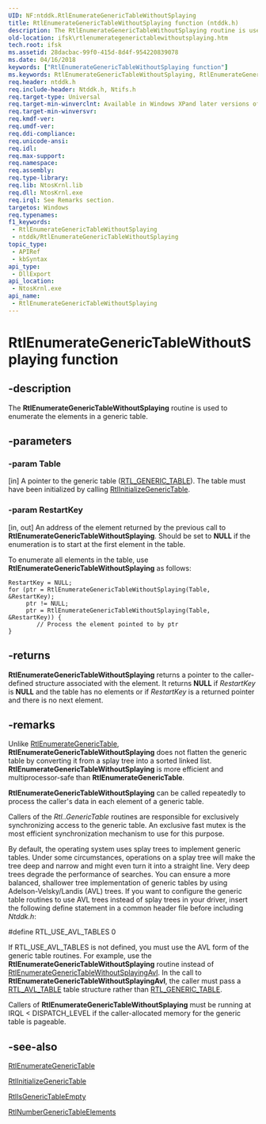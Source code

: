 ```yaml
---
UID: NF:ntddk.RtlEnumerateGenericTableWithoutSplaying
title: RtlEnumerateGenericTableWithoutSplaying function (ntddk.h)
description: The RtlEnumerateGenericTableWithoutSplaying routine is used to enumerate the elements in a generic table.
old-location: ifsk\rtlenumerategenerictablewithoutsplaying.htm
tech.root: ifsk
ms.assetid: 28dacbac-99f0-415d-8d4f-954220839078
ms.date: 04/16/2018
keywords: ["RtlEnumerateGenericTableWithoutSplaying function"]
ms.keywords: RtlEnumerateGenericTableWithoutSplaying, RtlEnumerateGenericTableWithoutSplaying routine [Installable File System Drivers], ifsk.rtlenumerategenerictablewithoutsplaying, ntddk/RtlEnumerateGenericTableWithoutSplaying, rtlref_83b2461b-003b-4aee-be45-afb325b15219.xml
req.header: ntddk.h
req.include-header: Ntddk.h, Ntifs.h
req.target-type: Universal
req.target-min-winverclnt: Available in Windows XPand later versions of the Windows operating systems.
req.target-min-winversvr: 
req.kmdf-ver: 
req.umdf-ver: 
req.ddi-compliance: 
req.unicode-ansi: 
req.idl: 
req.max-support: 
req.namespace: 
req.assembly: 
req.type-library: 
req.lib: NtosKrnl.lib
req.dll: NtosKrnl.exe
req.irql: See Remarks section.
targetos: Windows
req.typenames: 
f1_keywords:
 - RtlEnumerateGenericTableWithoutSplaying
 - ntddk/RtlEnumerateGenericTableWithoutSplaying
topic_type:
 - APIRef
 - kbSyntax
api_type:
 - DllExport
api_location:
 - NtosKrnl.exe
api_name:
 - RtlEnumerateGenericTableWithoutSplaying
---
```


# RtlEnumerateGenericTableWithoutSplaying function


## -description

The <b>RtlEnumerateGenericTableWithoutSplaying</b> routine is used to enumerate the elements in a generic table.

## -parameters

### -param Table 

[in]
A pointer to the generic table (<a href="https://docs.microsoft.com/windows-hardware/drivers/ddi/ntddk/ns-ntddk-_rtl_generic_table">RTL_GENERIC_TABLE</a>). The table must have been initialized by calling <a href="https://docs.microsoft.com/windows-hardware/drivers/ddi/ntddk/nf-ntddk-rtlinitializegenerictable">RtlInitializeGenericTable</a>.

### -param RestartKey 

[in, out]
An address of the element returned by the previous call to <b>RtlEnumerateGenericTableWithoutSplaying</b>. Should be set to <b>NULL</b> if the enumeration is to start at the first element in the table. 

To enumerate all elements in the table, use <b>RtlEnumerateGenericTableWithoutSplaying</b> as follows:


```
RestartKey = NULL;
for (ptr = RtlEnumerateGenericTableWithoutSplaying(Table, &RestartKey);
     ptr != NULL;
     ptr = RtlEnumerateGenericTableWithoutSplaying(Table, &RestartKey)) {
        // Process the element pointed to by ptr
}
```


## -returns

<b>RtlEnumerateGenericTableWithoutSplaying</b> returns a pointer to the caller-defined structure associated with the element. It returns <b>NULL</b> if <i>RestartKey</i> is <b>NULL</b> and the table has no elements or if <i>RestartKey</i> is a returned pointer and there is no next element.

## -remarks

Unlike <a href="https://docs.microsoft.com/windows-hardware/drivers/ddi/ntddk/nf-ntddk-rtlenumerategenerictable">RtlEnumerateGenericTable</a>, <b>RtlEnumerateGenericTableWithoutSplaying</b> does not flatten the generic table by converting it from a splay tree into a sorted linked list. <b>RtlEnumerateGenericTableWithoutSplaying</b> is more efficient and multiprocessor-safe than <b>RtlEnumerateGenericTable</b>. 

<b>RtlEnumerateGenericTableWithoutSplaying</b> can be called repeatedly to process the caller's data in each element of a generic table. 

Callers of the <i>Rtl..GenericTable</i> routines are responsible for exclusively synchronizing access to the generic table. An exclusive fast mutex is the most efficient synchronization mechanism to use for this purpose. 

By default, the operating system uses splay trees to implement generic tables. Under some circumstances, operations on a splay tree will make the tree deep and narrow and might even turn it into a straight line. Very deep trees degrade the performance of searches. You can ensure a more balanced, shallower tree implementation of generic tables by using Adelson-Velsky/Landis (AVL) trees. If you want to configure the generic table routines to use AVL trees instead of splay trees in your driver, insert the following define statement in a common header file before including <i>Ntddk.h</i>:

#define RTL_USE_AVL_TABLES 0

If RTL_USE_AVL_TABLES is not defined, you must use the AVL form of the generic table routines. For example, use the <b>RtlEnumerateGenericTableWithoutSplaying</b> routine instead of <a href="https://docs.microsoft.com/windows-hardware/drivers/ddi/ntddk/nf-ntddk-rtlenumerategenerictablewithoutsplayingavl">RtlEnumerateGenericTableWithoutSplayingAvl</a>. In the call to <b>RtlEnumerateGenericTableWithoutSplayingAvl</b>, the caller must pass a <a href="https://docs.microsoft.com/windows-hardware/drivers/ddi/ntddk/ns-ntddk-_rtl_avl_table">RTL_AVL_TABLE</a> table structure rather than <a href="https://docs.microsoft.com/windows-hardware/drivers/ddi/ntddk/ns-ntddk-_rtl_generic_table">RTL_GENERIC_TABLE</a>.

Callers of <b>RtlEnumerateGenericTableWithoutSplaying</b> must be running at IRQL < DISPATCH_LEVEL if the caller-allocated memory for the generic table is pageable.

## -see-also

<a href="https://docs.microsoft.com/windows-hardware/drivers/ddi/ntddk/nf-ntddk-rtlenumerategenerictable">RtlEnumerateGenericTable</a>



<a href="https://docs.microsoft.com/windows-hardware/drivers/ddi/ntddk/nf-ntddk-rtlinitializegenerictable">RtlInitializeGenericTable</a>



<a href="https://docs.microsoft.com/windows-hardware/drivers/ddi/ntddk/nf-ntddk-rtlisgenerictableempty">RtlIsGenericTableEmpty</a>



<a href="https://docs.microsoft.com/windows-hardware/drivers/ddi/ntddk/nf-ntddk-rtlnumbergenerictableelements">RtlNumberGenericTableElements</a>

